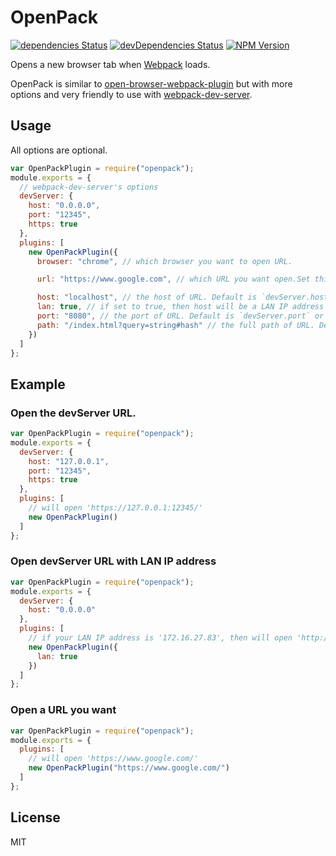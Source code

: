 # OpenPack

[![dependencies Status](https://img.shields.io/david/lmk123/openpack.svg?style=flat-square)](https://david-dm.org/lmk123/openpack)
[![devDependencies Status](https://img.shields.io/david/dev/lmk123/openpack.svg?style=flat-square)](https://david-dm.org/lmk123/openpack#info=devDependencies)
[![NPM Version](https://img.shields.io/npm/v/openpack.svg?style=flat-square)](https://www.npmjs.com/package/openpack)

Opens a new browser tab when [Webpack](http://webpack.github.io/) loads.

OpenPack is similar to [open-browser-webpack-plugin](https://www.npmjs.com/package/open-browser-webpack-plugin) but with more options and very friendly to use with [webpack-dev-server](http://webpack.github.io/docs/webpack-dev-server.html).

## Usage

All options are optional.

```js
var OpenPackPlugin = require("openpack");
module.exports = {
  // webpack-dev-server's options
  devServer: {
    host: "0.0.0.0",
    port: "12345",
    https: true
  },
  plugins: [
    new OpenPackPlugin({
      browser: "chrome", // which browser you want to open URL.

      url: "https://www.google.com", // which URL you want open.Set this will ignores all below options.

      host: "localhost", // the host of URL. Default is `devServer.host` or 'localhost'
      lan: true, // if set to true, then host will be a LAN IP address instead, so that other devices in the same LAN can access your server. Note: you must set devServer's host to '0.0.0.0' to enable this feture.
      port: "8080", // the port of URL. Default is `devServer.port` or '8080',
      path: "/index.html?query=string#hash" // the full path of URL. Default is '/'
    })
  ]
};
```

## Example

### Open the devServer URL.

```js
var OpenPackPlugin = require("openpack");
module.exports = {
  devServer: {
    host: "127.0.0.1",
    port: "12345",
    https: true
  },
  plugins: [
    // will open 'https://127.0.0.1:12345/'
    new OpenPackPlugin()
  ]
};
```

### Open devServer URL with LAN IP address

```js
var OpenPackPlugin = require("openpack");
module.exports = {
  devServer: {
    host: "0.0.0.0"
  },
  plugins: [
    // if your LAN IP address is '172.16.27.83', then will open 'http://172.16.27.83:8080/'
    new OpenPackPlugin({
      lan: true
    })
  ]
};
```

### Open a URL you want

```js
var OpenPackPlugin = require("openpack");
module.exports = {
  plugins: [
    // will open 'https://www.google.com/'
    new OpenPackPlugin("https://www.google.com/")
  ]
};
```

## License

MIT
